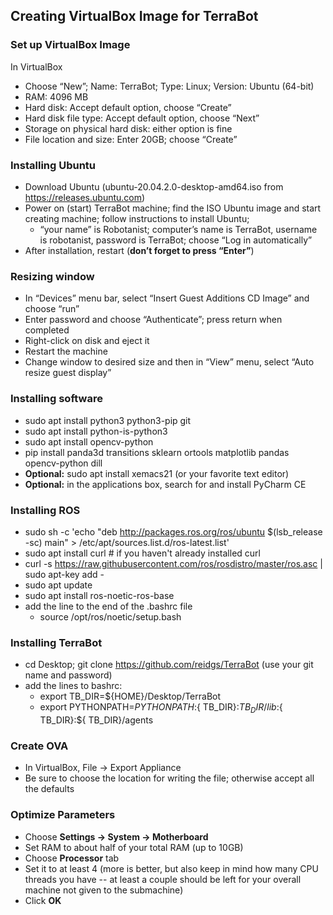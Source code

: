## Creating VirtualBox Image for TerraBot ##

### Set up VirtualBox Image ### 
In VirtualBox
* Choose “New”; Name: TerraBot; Type: Linux; Version: Ubuntu (64-bit)
* RAM: 4096 MB
* Hard disk: Accept default option, choose “Create”
* Hard disk file type: Accept default option, choose “Next”
* Storage on physical hard disk: either option is fine
* File location and size: Enter 20GB; choose “Create”

### Installing Ubuntu ###
* Download Ubuntu (ubuntu-20.04.2.0-desktop-amd64.iso from https://releases.ubuntu.com)
* Power on (start) TerraBot machine; find the ISO Ubuntu image and start creating machine; follow instructions to install Ubuntu;
    -	“your name” is Robotanist; computer’s name is TerraBot, username is robotanist, password is TerraBot; choose “Log in automatically”
* After installation, restart (**don’t forget to press “Enter”**)

###	Resizing window ###
* In “Devices” menu bar, select “Insert Guest Additions CD Image” and choose “run”
* Enter password and choose “Authenticate”; press return when completed
* Right-click on disk and eject it
* Restart the machine
* Change window to desired size and then in “View” menu, select “Auto resize guest display”

###	Installing software ###
* sudo apt install python3 python3-pip git
* sudo apt install python-is-python3
* sudo apt install opencv-python
* pip install panda3d transitions sklearn ortools matplotlib pandas opencv-python dill
* **Optional:** sudo apt install xemacs21 (or your favorite text editor)
* **Optional:** in the applications box, search for and install PyCharm CE

###	Installing ROS ###
* sudo sh -c 'echo "deb http://packages.ros.org/ros/ubuntu $(lsb_release -sc) main" > /etc/apt/sources.list.d/ros-latest.list'
* sudo apt install curl # if you haven't already installed curl
* curl -s https://raw.githubusercontent.com/ros/rosdistro/master/ros.asc | sudo apt-key add -
* sudo apt update
* sudo apt install ros-noetic-ros-base
* add the line to the end of the .bashrc file
    - source /opt/ros/noetic/setup.bash

### Installing TerraBot ###
* cd Desktop; git clone https://github.com/reidgs/TerraBot (use your git name and password)
* add the lines to bashrc:
    - export TB_DIR=${HOME}/Desktop/TerraBot 
    - export PYTHONPATH=${PYTHONPATH}:${ TB_DIR}:${ TB_DIR}/lib:${ TB_DIR}:${ TB_DIR}/agents

### Create OVA ###
* In VirtualBox, File -> Export Appliance
* Be sure to choose the location for writing the file; otherwise accept all the defaults

### Optimize Parameters ###
* Choose **Settings -> System -> Motherboard**
* Set RAM to about half of your total RAM (up to 10GB)
* Choose **Processor** tab
* Set it to at least 4 (more is better, but also keep in mind how many CPU threads you have -- at least a couple should be left for your overall machine not given to the submachine)
* Click **OK**




